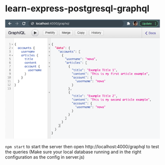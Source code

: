 # learn-express-postgresql-graphql

<img src="./screenshots/0.png" />

```npm start``` to start the server then open http://localhost:4000/graphql to test the queries (Make sure your local database running and in the right configuration as the config in server.js)